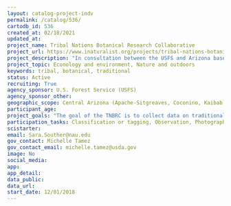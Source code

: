 ```yaml
---
layout: catalog-project-indv
permalink: /catalog/536/
cartodb_id: 536
created_at: 02/18/2021
updated_at: 
project_name: Tribal Nations Botanical Research Collaborative
project_url: https://www.inaturalist.org/projects/tribal-nations-botanical-research-collaborative
project_description: "In consultation between the USFS and Arizona based Indian Tribes, the request was heard for the USFS to collect information on traditionally used plants in order to develop management protocols that conserve identified species as restoration treatments are conducted on the Four Forest Restoration Initiative (4FRI) project area. This project addressed this informational need by developing a citizen science program to collect location information of traditionally used plants. The project is therefore 1) enabling 4FRI managers to develop management protocols to ensure long-term sustainability and availability of these resources for tribes, 2) enhancing tribal access to traditionally-used plants, and 3) providing data to researchers to devise scientifically-based management and restoration protocols for these species. Partners are currently working to share this citizen science model with the agency by developing a document to guide project development based on their experience and by serving as informational support for other USFS units. The citizen science guide will be comprehensive, describing the process of project development from ideation to evaluation. It will also target the topic of fostering and sustaining public engagement - lack of which is frequently cited as a leading cause of project failure."
project_topic: Econology and environment, Nature and outdoors
keywords: tribal, botanical, traditional
status: Active
recruiting: True
agency_sponsor: U.S. Forest Service (USFS)
agency_sponsor_other: 
geographic_scope: Central Arizona (Apache-Sitgreaves, Coconino, Kaibab, and Tonto National Forests), Region 3
participant_age: 
project_goals: "The goal of the TNBRC is to collect data on traditionally used plants that are important to tribal communities to increase tribal community engagement in public lands management and strengthen conservation of traditional plants."
participation_tasks: Classification or tagging, Observation, Photography
scistarter: 
email: Sara.Souther@nau.edu
gov_contact: Michelle Tamez
gov_contact_email: michelle.tamez@usda.gov
image: No
social_media: 
app: 
app_detail: 
data_public: 
data_url: 
start_date: 12/01/2018  
---
```

